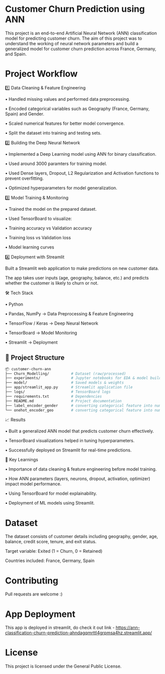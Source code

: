 # Customer Churn Prediction using ANN

This project is an end-to-end Artificial Neural Network (ANN) classification model for predicting customer churn. The aim of this project was to understand the working of neural network parameters and build a generalized model for customer churn prediction across France, Germany, and Spain.

# Project Workflow
1️⃣ Data Cleaning & Feature Engineering

• Handled missing values and performed data preprocessing.

• Encoded categorical variables such as Geography (France, Germany, Spain) and Gender.

• Scaled numerical features for better model convergence.

• Split the dataset into training and testing sets.

2️⃣ Building the Deep Neural Network

• Implemented a Deep Learning model using ANN for binary classification.

• Used around 3000 paramters for training model.

• Used Dense layers, Dropout, L2 Regularization and Activation functions to prevent overfitting.

• Optimized hyperparameters for model generalization.

3️⃣ Model Training & Monitoring

• Trained the model on the prepared dataset.

• Used TensorBoard to visualize:

• Training accuracy vs Validation accuracy

• Training loss vs Validation loss

• Model learning curves

4️⃣ Deployment with Streamlit

Built a Streamlit web application to make predictions on new customer data.

The app takes user inputs (age, geography, balance, etc.) and predicts whether the customer is likely to churn or not.

🛠️ Tech Stack

• Python

• Pandas, NumPy → Data Preprocessing & Feature Engineering

• TensorFlow / Keras → Deep Neural Network

• TensorBoard → Model Monitoring

• Streamlit → Deployment

## 📂 Project Structure

```bash
📦 customer-churn-ann
├── Churn_Modelling/          # Dataset (raw/processed)
├── experiments/              # Jupyter notebooks for EDA & model building
├── model/                    # Saved models & weights
├── app/streamlit_app.py      # Streamlit application file
├── logs/                     # TensorBoard logs
├── requirements.txt          # Dependencies
├── README.md                 # Project documentation
├── label_encoder_gender      # converting categorical feature into numerical
└── onehot_encoder_geo        # converting categorical feature into numerical
```

📈 Results

• Built a generalized ANN model that predicts customer churn effectively.

• TensorBoard visualizations helped in tuning hyperparameters.

• Successfully deployed on Streamlit for real-time predictions.

🎯 Key Learnings

• Importance of data cleaning & feature engineering before model training.

• How ANN parameters (layers, neurons, dropout, activation, optimizer) impact model performance.

• Using TensorBoard for model explainability.

• Deployment of ML models using Streamlit.

# Dataset

The dataset consists of customer details including geography, gender, age, balance, credit score, tenure, and exit status.

Target variable: Exited (1 = Churn, 0 = Retained)

Countries included: France, Germany, Spain

# Contributing

Pull requests are welcome :)

# App Deployment

This app is deployed in streamlit, do check it out
link - https://ann-classification-churn-prediction-ahndagqmrttl4grpmsa4hz.streamlit.app/

# License

This project is licensed under the General Public License.
